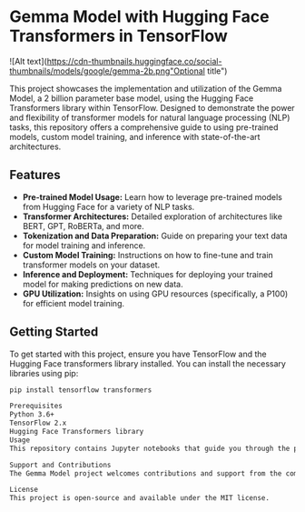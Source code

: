 # Gemma Model with Hugging Face Transformers in TensorFlow

![Alt text](https://cdn-thumbnails.huggingface.co/social-thumbnails/models/google/gemma-2b.png"Optional title")

This project showcases the implementation and utilization of the Gemma Model, a 2 billion parameter base model, using the Hugging Face Transformers library within TensorFlow. Designed to demonstrate the power and flexibility of transformer models for natural language processing (NLP) tasks, this repository offers a comprehensive guide to using pre-trained models, custom model training, and inference with state-of-the-art architectures.

## Features

- **Pre-trained Model Usage:** Learn how to leverage pre-trained models from Hugging Face for a variety of NLP tasks.
- **Transformer Architectures:** Detailed exploration of architectures like BERT, GPT, RoBERTa, and more.
- **Tokenization and Data Preparation:** Guide on preparing your text data for model training and inference.
- **Custom Model Training:** Instructions on how to fine-tune and train transformer models on your dataset.
- **Inference and Deployment:** Techniques for deploying your trained model for making predictions on new data.
- **GPU Utilization:** Insights on using GPU resources (specifically, a P100) for efficient model training.

## Getting Started

To get started with this project, ensure you have TensorFlow and the Hugging Face transformers library installed. You can install the necessary libraries using pip:

```bash
pip install tensorflow transformers

Prerequisites
Python 3.6+
TensorFlow 2.x
Hugging Face Transformers library
Usage
This repository contains Jupyter notebooks that guide you through the process of using the Hugging Face Transformers library for various NLP tasks with the Gemma Model. To use them, simply clone this repository and open the notebooks in Jupyter or your preferred environment that supports .ipynb files.

Support and Contributions
The Gemma Model project welcomes contributions and support from the community. If you have any questions, suggestions, or contributions, please open an issue or a pull request in this repository.

License
This project is open-source and available under the MIT license.
